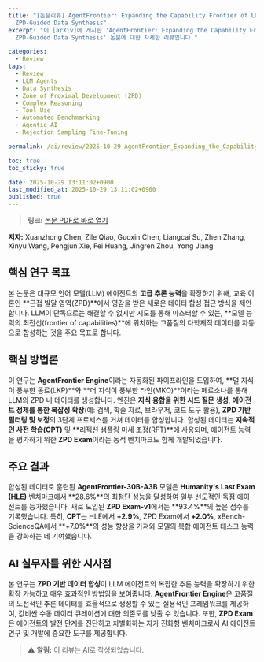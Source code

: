 ```yaml
---
title: "[논문리뷰] AgentFrontier: Expanding the Capability Frontier of LLM Agents with
  ZPD-Guided Data Synthesis"
excerpt: "이 [arXiv]에 게시한 'AgentFrontier: Expanding the Capability Frontier of LLM Agents with
  ZPD-Guided Data Synthesis' 논문에 대한 자세한 리뷰입니다."

categories:
  - Review
tags:
  - Review
  - LLM Agents
  - Data Synthesis
  - Zone of Proximal Development (ZPD)
  - Complex Reasoning
  - Tool Use
  - Automated Benchmarking
  - Agentic AI
  - Rejection Sampling Fine-Tuning

permalink: /ai/review/2025-10-29-AgentFrontier_Expanding_the_Capability_Frontier_of_LLM_Agents_with_ZPD-Guided_Data_Synthesis/

toc: true
toc_sticky: true

date: 2025-10-29 13:11:02+0900
last_modified_at: 2025-10-29 13:11:02+0900
published: true
---
```

> **링크:** [논문 PDF로 바로 열기](https://arxiv.org/abs/2510.24695)

**저자:** Xuanzhong Chen, Zile Qiao, Guoxin Chen, Liangcai Su, Zhen Zhang, Xinyu Wang, Pengjun Xie, Fei Huang, Jingren Zhou, Yong Jiang



## 핵심 연구 목표
본 논문은 대규모 언어 모델(LLM) 에이전트의 **고급 추론 능력**을 확장하기 위해, 교육 이론인 **근접 발달 영역(ZPD)**에서 영감을 받은 새로운 데이터 합성 접근 방식을 제안합니다. LLM이 단독으로는 해결할 수 없지만 지도를 통해 마스터할 수 있는, **모델 능력의 최전선(frontier of capabilities)**에 위치하는 고품질의 다학제적 데이터를 자동으로 합성하는 것을 주요 목표로 합니다.

## 핵심 방법론
이 연구는 **AgentFrontier Engine**이라는 자동화된 파이프라인을 도입하여, **덜 지식이 풍부한 동료(LKP)**와 **더 지식이 풍부한 타인(MKO)**이라는 페르소나를 통해 LLM의 ZPD 내 데이터를 생성합니다. 엔진은 **지식 융합을 위한 시드 질문 생성**, **에이전트 정제를 통한 복잡성 확장**(예: 검색, 학술 자료, 브라우저, 코드 도구 활용), **ZPD 기반 필터링 및 보정**의 3단계 프로세스를 거쳐 데이터를 합성합니다. 합성된 데이터는 **지속적인 사전 학습(CPT)** 및 **리젝션 샘플링 미세 조정(RFT)**에 사용되며, 에이전트 능력을 평가하기 위한 **ZPD Exam**이라는 동적 벤치마크도 함께 개발되었습니다.

## 주요 결과
합성된 데이터로 훈련된 **AgentFrontier-30B-A3B** 모델은 **Humanity's Last Exam (HLE)** 벤치마크에서 **28.6%**의 최첨단 성능을 달성하여 일부 선도적인 독점 에이전트를 능가했습니다. 새로 도입된 **ZPD Exam-v1**에서는 **93.4%**의 높은 점수를 기록했습니다. 특히, **CPT**는 HLE에서 **+2.9%**, ZPD Exam에서 **+2.0%**, xBench-ScienceQA에서 **+7.0%**의 성능 향상을 가져와 모델의 복합 에이전트 태스크 능력을 강화하는 데 기여했습니다.

## AI 실무자를 위한 시사점
본 연구는 **ZPD 기반 데이터 합성**이 LLM 에이전트의 복잡한 추론 능력을 확장하기 위한 확장 가능하고 매우 효과적인 방법임을 보여줍니다. **AgentFrontier Engine**은 고품질의 도전적인 추론 데이터를 효율적으로 생성할 수 있는 실용적인 프레임워크를 제공하여, 값비싼 수동 데이터 큐레이션에 대한 의존도를 낮출 수 있습니다. 또한, **ZPD Exam**은 에이전트의 발전 단계를 진단하고 차별화하는 자가 진화형 벤치마크로서 AI 에이전트 연구 및 개발에 중요한 도구를 제공합니다.

> ⚠️ **알림:** 이 리뷰는 AI로 작성되었습니다.